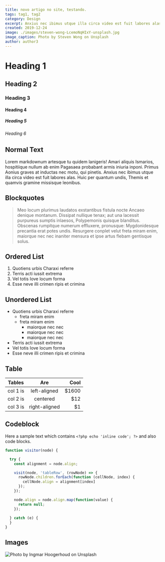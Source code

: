 ```yaml
---
title: novo artigo no site, testando.
tags: tag1, tag2
category: Design
excerpt: Anxius nec ibimus utque illa circa video est fuit labores alas.
created: 2019-12-24
image: ./images/steven-wong-LcemoNqHIxY-unsplash.jpg
image_caption: Photo by Steven Wong on Unsplash
author: author3
---
```


# Heading 1

## Heading 2

### Heading 3

#### Heading 4

##### Heading 5

###### Heading 6

## Normal Text

Lorem markdownum artesque tu quidem lanigeris! Amari aliquis Ismarios,
hospitiique nullum ab enim Pagasaea probabant armis iniuria inponi. Primus
Aonius graves at inductas nec motu, qui pinetis. Anxius nec ibimus utque illa
circa video est fuit labores alas. Huic per quantum undis, Themis et quamvis
gramine missisque leonibus.

## Blockquotes

> Meo locum plurimus laudatos exstantibus fistula nocte Ancaeo denique montanum.
> Dissipat nullique tenax; aut una lacessit purpureus sumptis inlaesos,
> Polypemonis quisque blanditus. Obscenas rumpitque numerum effluxere,
> pronusque: Mygdonidesque precantia erat potes undis. Resurgere conplet velut
> freta miram enim, maiorque nec nec inaniter mensura et ipse artus flebam
> gentisque solus.

## Ordered List

1. Quotiens urbis Charaxi referre
2. Terris acti iussit extrema
3. Vel totis Iove locum forma
4. Esse neve illi crimen ripis et crimina

## Unordered List

- Quotiens urbis Charaxi referre
  - freta miram enim
  - freta miram enim
    - maiorque nec nec
    - maiorque nec nec
    - maiorque nec nec
- Terris acti iussit extrema
- Vel totis Iove locum forma
- Esse neve illi crimen ripis et crimina

## Table

| Tables   |      Are      |  Cool |
|----------|:-------------:|------:|
| col 1 is |  left-aligned | $1600 |
| col 2 is |    centered   |   $12 |
| col 3 is | right-aligned |    $1 |

## Codeblock

Here a sample text which contains `<?php echo 'inline code'; ?>` and also code blocks.

```js
function visitor(node) {

  try {
    const alignment = node.align;

    visit(node, 'tableRow', (rowNode) => {
      rowNode.children.forEach(function (cellNode, index) {
        cellNode.align = alignment[index]
      });
    });

    node.align = node.align.map(function(value) {
      return null;
    });
    
  } catch (e) {
  }
}
```

## Images

![Photo by Ingmar Hoogerhoud on Unsplash](./images/ingmar-hoogerhoud-lm91dJNPRS4-unsplash.jpg)
